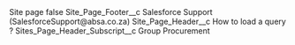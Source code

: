 <?xml version="1.0" encoding="UTF-8"?>
<CustomMetadata xmlns="http://soap.sforce.com/2006/04/metadata" xmlns:xsi="http://www.w3.org/2001/XMLSchema-instance" xmlns:xsd="http://www.w3.org/2001/XMLSchema">
    <label>Site page</label>
    <protected>false</protected>
    <values>
        <field>Site_Page_Footer__c</field>
        <value xsi:type="xsd:string">Salesforce Support (SalesforceSupport@absa.co.za)</value>
    </values>
    <values>
        <field>Site_Page_Header__c</field>
        <value xsi:type="xsd:string">How to load a query ?</value>
    </values>
    <values>
        <field>Sites_Page_Header_Subscript__c</field>
        <value xsi:type="xsd:string">Group Procurement</value>
    </values>
</CustomMetadata>
